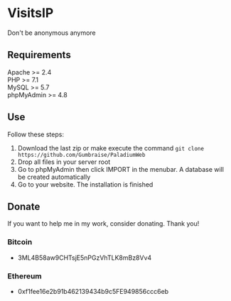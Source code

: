 # VisitsIP

Don't be anonymous anymore

## Requirements

Apache >= 2.4<br>
PHP >= 7.1<br>
MySQL >= 5.7<br>
phpMyAdmin >= 4.8<br>

## Use

Follow these steps:

1. Download the last zip or make execute the command ``git clone https://github.com/Gumbraise/PaladiumWeb``
2. Drop all files in your server root
3. Go to phpMyAdmin then click IMPORT in the menubar. A database will be created automatically 
4. Go to your website. The installation is finished

## Donate

If you want to help me in my work, consider donating. Thank you!

### Bitcoin

- 3ML4B58aw9CHTsjE5nPGzVhTLK8mBz8Vv4

### Ethereum

- 0xf1fee16e2b91b462139434b9c5FE949856ccc6eb

